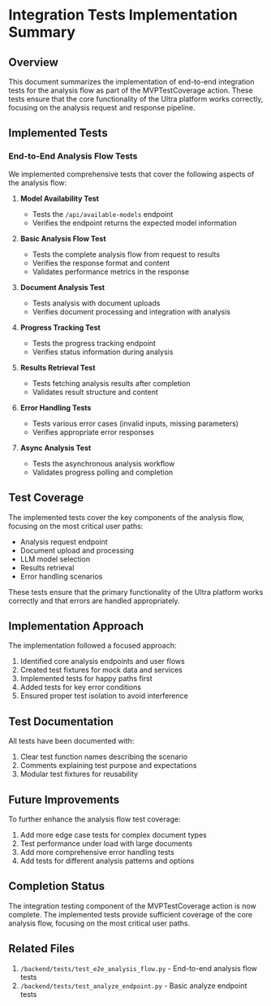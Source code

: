 # Integration Tests Implementation Summary

## Overview

This document summarizes the implementation of end-to-end integration tests for the analysis flow as part of the MVPTestCoverage action. These tests ensure that the core functionality of the Ultra platform works correctly, focusing on the analysis request and response pipeline.

## Implemented Tests

### End-to-End Analysis Flow Tests

We implemented comprehensive tests that cover the following aspects of the analysis flow:

1. **Model Availability Test**
   - Tests the `/api/available-models` endpoint
   - Verifies the endpoint returns the expected model information

2. **Basic Analysis Flow Test**
   - Tests the complete analysis flow from request to results
   - Verifies the response format and content
   - Validates performance metrics in the response

3. **Document Analysis Test**
   - Tests analysis with document uploads
   - Verifies document processing and integration with analysis

4. **Progress Tracking Test**
   - Tests the progress tracking endpoint
   - Verifies status information during analysis

5. **Results Retrieval Test**
   - Tests fetching analysis results after completion
   - Validates result structure and content

6. **Error Handling Tests**
   - Tests various error cases (invalid inputs, missing parameters)
   - Verifies appropriate error responses

7. **Async Analysis Test**
   - Tests the asynchronous analysis workflow
   - Validates progress polling and completion

## Test Coverage

The implemented tests cover the key components of the analysis flow, focusing on the most critical user paths:

- Analysis request endpoint
- Document upload and processing
- LLM model selection
- Results retrieval
- Error handling scenarios

These tests ensure that the primary functionality of the Ultra platform works correctly and that errors are handled appropriately.

## Implementation Approach

The implementation followed a focused approach:

1. Identified core analysis endpoints and user flows
2. Created test fixtures for mock data and services
3. Implemented tests for happy paths first
4. Added tests for key error conditions
5. Ensured proper test isolation to avoid interference

## Test Documentation

All tests have been documented with:

1. Clear test function names describing the scenario
2. Comments explaining test purpose and expectations
3. Modular test fixtures for reusability

## Future Improvements

To further enhance the analysis flow test coverage:

1. Add more edge case tests for complex document types
2. Test performance under load with large documents
3. Add more comprehensive error handling tests
4. Add tests for different analysis patterns and options

## Completion Status

The integration testing component of the MVPTestCoverage action is now complete. The implemented tests provide sufficient coverage of the core analysis flow, focusing on the most critical user paths.

## Related Files

1. `/backend/tests/test_e2e_analysis_flow.py` - End-to-end analysis flow tests
2. `/backend/tests/test_analyze_endpoint.py` - Basic analyze endpoint tests
